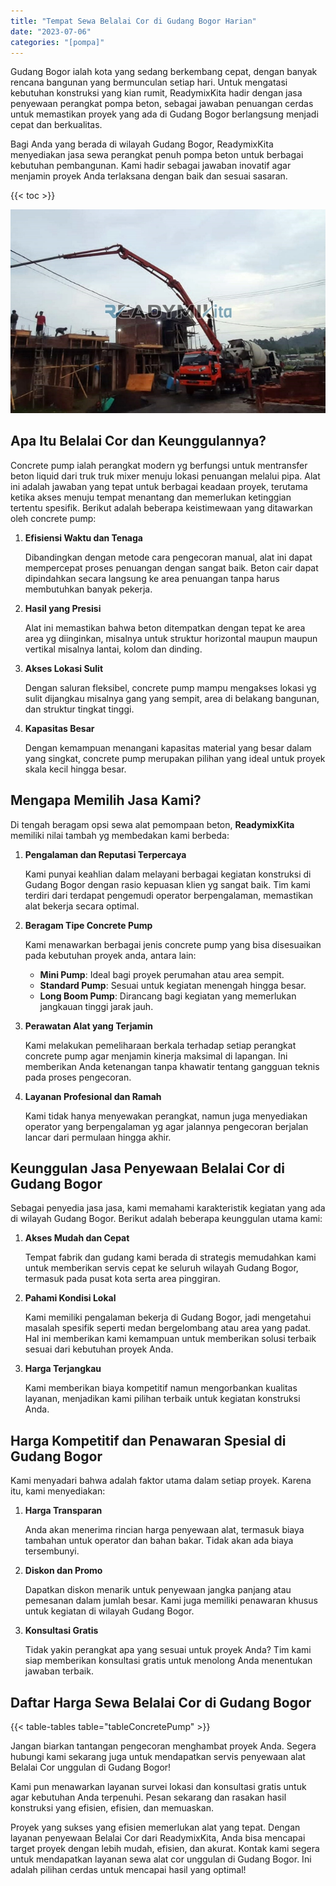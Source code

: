 ```yaml
---
title: "Tempat Sewa Belalai Cor di Gudang Bogor Harian"
date: "2023-07-06"
categories: "[pompa]"
---
```


Gudang Bogor ialah kota yang sedang berkembang cepat, dengan banyak rencana bangunan yang bermunculan setiap hari. Untuk mengatasi kebutuhan konstruksi yang kian rumit, ReadymixKita hadir dengan jasa penyewaan perangkat pompa beton, sebagai jawaban penuangan cerdas untuk memastikan proyek yang ada di Gudang Bogor berlangsung menjadi cepat dan berkualitas.

Bagi Anda yang berada di wilayah Gudang Bogor, ReadymixKita menyediakan jasa sewa perangkat penuh pompa beton untuk berbagai kebutuhan pembangunan. Kami hadir sebagai jawaban inovatif agar menjamin proyek Anda terlaksana dengan baik dan sesuai sasaran.

{{< toc >}}

![Tempat Sewa Belalai Cor di Gudang Bogor Harian](/images/pompa/sewa-pompa-01.jpg)

## Apa Itu Belalai Cor dan Keunggulannya?

Concrete pump ialah perangkat modern yg berfungsi untuk mentransfer beton liquid dari truk truk mixer menuju lokasi penuangan melalui pipa. Alat ini adalah jawaban yang tepat untuk berbagai keadaan proyek, terutama ketika akses menuju tempat menantang dan memerlukan ketinggian tertentu spesifik. Berikut adalah beberapa keistimewaan yang ditawarkan oleh concrete pump:

1. **Efisiensi Waktu dan Tenaga**

   Dibandingkan dengan metode cara pengecoran manual, alat ini dapat mempercepat proses penuangan dengan sangat baik. Beton cair dapat dipindahkan secara langsung ke area penuangan tanpa harus membutuhkan banyak pekerja.

2. **Hasil yang Presisi**

   Alat ini memastikan bahwa beton ditempatkan dengan tepat ke area area yg diinginkan, misalnya untuk struktur horizontal maupun maupun vertikal misalnya lantai, kolom dan dinding.

3. **Akses Lokasi Sulit**

   Dengan saluran fleksibel, concrete pump mampu mengakses lokasi yg sulit dijangkau misalnya gang yang sempit, area di belakang bangunan, dan struktur tingkat tinggi.

4. **Kapasitas Besar**

   Dengan kemampuan menangani kapasitas material yang besar dalam yang singkat, concrete pump merupakan pilihan yang ideal untuk proyek skala kecil hingga besar.

## Mengapa Memilih Jasa Kami?

Di tengah beragam opsi sewa alat pemompaan beton, **ReadymixKita** memiliki nilai tambah yg membedakan kami berbeda:

1. **Pengalaman dan Reputasi Terpercaya**

   Kami punyai keahlian dalam melayani berbagai kegiatan konstruksi di Gudang Bogor dengan rasio kepuasan klien yg sangat baik. Tim kami terdiri dari terdapat pengemudi operator berpengalaman, memastikan alat bekerja secara optimal.

2. **Beragam Tipe Concrete Pump**

   Kami menawarkan berbagai jenis concrete pump yang bisa disesuaikan pada kebutuhan proyek anda, antara lain:
   - **Mini Pump**: Ideal bagi proyek perumahan atau area sempit.
   - **Standard Pump**: Sesuai untuk kegiatan menengah hingga besar.
   - **Long Boom Pump**: Dirancang bagi kegiatan yang memerlukan jangkauan tinggi jarak jauh.

3. **Perawatan Alat yang Terjamin**

   Kami melakukan pemeliharaan berkala terhadap setiap perangkat concrete pump agar menjamin kinerja maksimal di lapangan. Ini memberikan Anda ketenangan tanpa khawatir tentang gangguan teknis pada proses pengecoran.

4. **Layanan Profesional dan Ramah**

   Kami tidak hanya menyewakan perangkat, namun juga menyediakan operator yang berpengalaman yg agar jalannya pengecoran berjalan lancar dari permulaan hingga akhir.

## Keunggulan Jasa Penyewaan Belalai Cor di Gudang Bogor

Sebagai penyedia jasa jasa, kami memahami karakteristik kegiatan yang ada di wilayah Gudang Bogor. Berikut adalah beberapa keunggulan utama kami:

1. **Akses Mudah dan Cepat**

   Tempat fabrik dan gudang kami berada di strategis memudahkan kami untuk memberikan servis cepat ke seluruh wilayah Gudang Bogor, termasuk pada pusat kota serta area pinggiran.

2. **Pahami Kondisi Lokal**

   Kami memiliki pengalaman bekerja di Gudang Bogor, jadi mengetahui masalah spesifik seperti medan bergelombang atau area yang padat. Hal ini memberikan kami kemampuan untuk memberikan solusi terbaik sesuai dari kebutuhan proyek Anda.

3. **Harga Terjangkau**

   Kami memberikan biaya kompetitif namun mengorbankan kualitas layanan, menjadikan kami pilihan terbaik untuk kegiatan konstruksi Anda.

## Harga Kompetitif dan Penawaran Spesial di Gudang Bogor

Kami menyadari bahwa adalah faktor utama dalam setiap proyek. Karena itu, kami menyediakan:

1. **Harga Transparan**

   Anda akan menerima rincian harga penyewaan alat, termasuk biaya tambahan untuk operator dan bahan bakar. Tidak akan ada biaya tersembunyi.

2. **Diskon dan Promo**

   Dapatkan diskon menarik untuk penyewaan jangka panjang atau pemesanan dalam jumlah besar. Kami juga memiliki penawaran khusus untuk kegiatan di wilayah Gudang Bogor.

3. **Konsultasi Gratis**

   Tidak yakin perangkat apa yang sesuai untuk proyek Anda? Tim kami siap memberikan konsultasi gratis untuk menolong Anda menentukan jawaban terbaik.

## Daftar Harga Sewa Belalai Cor di Gudang Bogor

{{< table-tables table="tableConcretePump" >}}

Jangan biarkan tantangan pengecoran menghambat proyek Anda. Segera hubungi kami sekarang juga untuk mendapatkan servis penyewaan alat Belalai Cor unggulan di Gudang Bogor!

Kami pun menawarkan layanan survei lokasi dan konsultasi gratis untuk agar kebutuhan Anda terpenuhi. Pesan sekarang dan rasakan hasil konstruksi yang efisien, efisien, dan memuaskan.

Proyek yang sukses yang efisien memerlukan alat yang tepat. Dengan layanan penyewaan Belalai Cor dari ReadymixKita, Anda bisa mencapai target proyek dengan lebih mudah, efisien, dan akurat. Kontak kami segera untuk mendapatkan layanan sewa alat cor unggulan di Gudang Bogor. Ini adalah pilihan cerdas untuk mencapai hasil yang optimal!